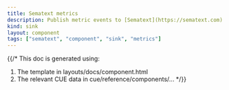 ```yaml
---
title: Sematext metrics
description: Publish metric events to [Sematext](https://sematext.com)
kind: sink
layout: component
tags: ["sematext", "component", "sink", "metrics"]
---
```


{{/*
This doc is generated using:

1. The template in layouts/docs/component.html
2. The relevant CUE data in cue/reference/components/...
*/}}
